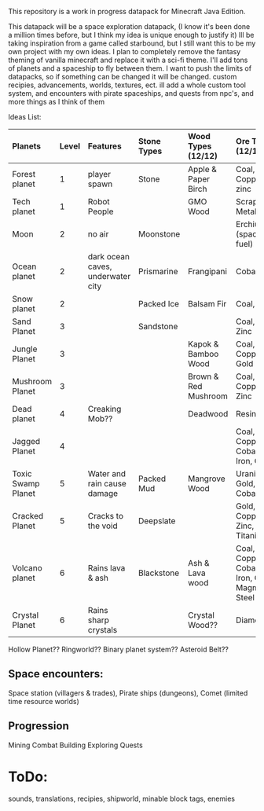 This repository is a work in progress datapack for Minecraft Java Edition. 

This datapack will be a space exploration datapack, (I know it's been done a million times before, but I think my idea is unique enough to justify it) 
Ill be taking inspiration from a game called starbound, but I still want this to be my own project with my own ideas. I plan to completely remove the fantasy theming of vanilla minecraft and replace it with a sci-fi theme. I'll add tons of planets and a spaceship to fly between them.
I want to push the limits of datapacks, so if something can be changed it will be changed.
custom recipies, advancements, worlds, textures, ect.
ill add a whole custom tool system, and encounters with pirate spaceships, and quests from npc's, and more things as I think of them

Ideas List:

Planets            |Level |Features                          |Stone Types |Wood Types   (12/12)|Ore Types       (12/17)                       |
:----------------- |:---- |:-------------------------------- |:---------- |:------------------ |:-------------------------------------------- |
Forest planet      |1     |player spawn                      |Stone       |Apple & Paper Birch |Coal, Copper, zinc                            |
Tech planet        |1     |Robot People                      |            |GMO Wood            |Scrap Metal                                   |
Moon               |2     |no air                            |Moonstone   |                    |Erchius (spaceship fuel)                      |
Ocean planet       |2     |dark ocean caves, underwater city |Prismarine  |Frangipani          |Cobalt                                        |
Snow planet        |2     |                                  |Packed Ice  |Balsam Fir          |Coal, Iron                                    |
Sand Planet        |3     |                                  |Sandstone   |                    |Coal, Iron, Zinc                              |
Jungle Planet      |3     |                                  |            |Kapok & Bamboo Wood |Coal, Copper, Gold                            |
Mushroom Planet    |3     |                                  |            |Brown & Red Mushroom|Coal, Copper, Zinc                            |
Dead planet        |4     |Creaking Mob??                    |            |Deadwood            |Resin??                                       |
Jagged Planet      |4     |                                  |            |                    |Coal, Copper, Cobalt, Iron, Gold              |
Toxic Swamp Planet |5     |Water and rain cause damage       |Packed Mud  |Mangrove Wood       |Uranium, Gold, Cobalt                         |
Cracked Planet     |5     |Cracks to the void                |Deepslate   |                    |Gold, Copper, Zinc, Titanium                  |
Volcano planet     |6     |Rains lava & ash                  |Blackstone  |Ash & Lava wood     |Coal, Copper, Cobalt, Iron, Gold, Magma Steel |
Crystal Planet     |6     |Rains sharp crystals              |            |Crystal Wood??      |Diamonds                                      |

Hollow Planet??
Ringworld??
Binary planet system??
Asteroid Belt??

## Space encounters:
Space station (villagers & trades),
Pirate ships (dungeons),
Comet (limited time resource worlds)

## Progression
Mining
Combat
Building
Exploring
Quests

# ToDo:
sounds, 
translations, 
recipies,
shipworld,
minable block tags,
enemies
